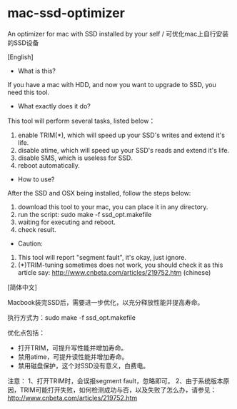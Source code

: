 mac-ssd-optimizer
=================

An optimizer for mac with SSD installed by your self / 可优化mac上自行安装的SSD设备


[English]

 - What is this?

If you have a mac with HDD, and now you want to upgrade to SSD, you need this tool.


 - What exactly does it do?

This tool will perform several tasks, listed below：

1. enable TRIM(*), which will speed up your SSD's writes and extend it's life.
2. disable atime, which will speed up your SSD's reads and extend it's life.
3. disable SMS, which is useless for SSD.
4. reboot automatically.
 

- How to use?

After the SSD and OSX being installed, follow the steps below:

1. download this tool to your mac, you can place it in any directory.
2. run the script: sudo make -f ssd_opt.makefile
3. waiting for executing and reboot.
4. check result.


 - Caution:

1. This tool will report "segment fault", it's okay, just ignore.
2. (*)TRIM-tuning sometimes does not work, you should check it as this article say: http://www.cnbeta.com/articles/219752.htm (chinese)


[简体中文]

Macbook装完SSD后，需要进一步优化，以充分释放性能并提高寿命。

执行方式为：sudo make -f ssd_opt.makefile

优化点包括：
- 打开TRIM，可提升写性能并增加寿命。
-	禁用atime，可提升读性能并增加寿命。
-	禁用磁盘保护，这个对SSD没有意义，白费电。

注意：
1、打开TRIM时，会误报segment fault，忽略即可。
2、由于系统版本原因，TRIM可能打开失败，如何检测成功与否，以及失败了怎么办，请参见：http://www.cnbeta.com/articles/219752.htm
